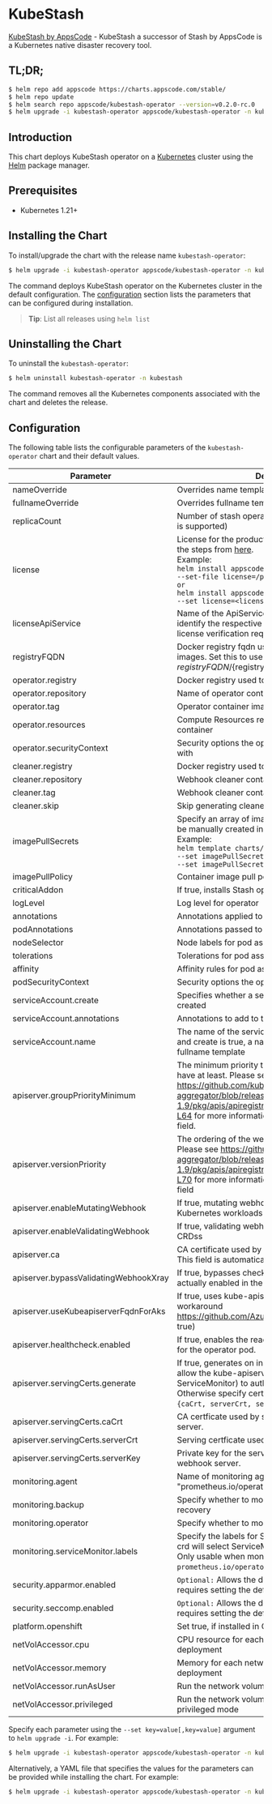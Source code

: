# KubeStash

[KubeStash by AppsCode](https://github.com/stashed/kubestash) - KubeStash a successor of Stash by AppsCode is a Kubernetes native disaster recovery tool.

## TL;DR;

```bash
$ helm repo add appscode https://charts.appscode.com/stable/
$ helm repo update
$ helm search repo appscode/kubestash-operator --version=v0.2.0-rc.0
$ helm upgrade -i kubestash-operator appscode/kubestash-operator -n kubestash --create-namespace --version=v0.2.0-rc.0
```

## Introduction

This chart deploys KubeStash operator on a [Kubernetes](http://kubernetes.io) cluster using the [Helm](https://helm.sh) package manager.

## Prerequisites

- Kubernetes 1.21+

## Installing the Chart

To install/upgrade the chart with the release name `kubestash-operator`:

```bash
$ helm upgrade -i kubestash-operator appscode/kubestash-operator -n kubestash --create-namespace --version=v0.2.0-rc.0
```

The command deploys KubeStash operator on the Kubernetes cluster in the default configuration. The [configuration](#configuration) section lists the parameters that can be configured during installation.

> **Tip**: List all releases using `helm list`

## Uninstalling the Chart

To uninstall the `kubestash-operator`:

```bash
$ helm uninstall kubestash-operator -n kubestash
```

The command removes all the Kubernetes components associated with the chart and deletes the release.

## Configuration

The following table lists the configurable parameters of the `kubestash-operator` chart and their default values.

|               Parameter               |                                                                                                                                                                                  Description                                                                                                                                                                                   |                        Default                        |
|---------------------------------------|--------------------------------------------------------------------------------------------------------------------------------------------------------------------------------------------------------------------------------------------------------------------------------------------------------------------------------------------------------------------------------|-------------------------------------------------------|
| nameOverride                          | Overrides name template                                                                                                                                                                                                                                                                                                                                                        | <code>""</code>                                       |
| fullnameOverride                      | Overrides fullname template                                                                                                                                                                                                                                                                                                                                                    | <code>""</code>                                       |
| replicaCount                          | Number of stash operator replicas to create (only 1 is supported)                                                                                                                                                                                                                                                                                                              | <code>1</code>                                        |
| license                               | License for the product. Get a license by following the steps from [here](https://stash.run/docs/latest/setup/install/enterprise#get-a-trial-license). <br> Example: <br> `helm install appscode/kubestash-operator \` <br> `--set-file license=/path/to/license/file` <br> `or` <br> `helm install appscode/kubestash-operator \` <br> `--set license=<license file content>` | <code>""</code>                                       |
| licenseApiService                     | Name of the ApiService to use by the addon to identify the respective service and certificate for license verification request                                                                                                                                                                                                                                                 | <code>v1beta1.admission.kubestash.appscode.com</code> |
| registryFQDN                          | Docker registry fqdn used to pull Stash related images. Set this to use docker registry hosted at ${registryFQDN}/${registry}/${image}                                                                                                                                                                                                                                         | <code>ghcr.io</code>                                  |
| operator.registry                     | Docker registry used to pull operator image                                                                                                                                                                                                                                                                                                                                    | <code>kubestash</code>                                |
| operator.repository                   | Name of operator container image                                                                                                                                                                                                                                                                                                                                               | <code>kubestash</code>                                |
| operator.tag                          | Operator container image tag                                                                                                                                                                                                                                                                                                                                                   | <code>v0.1.0</code>                                   |
| operator.resources                    | Compute Resources required by the operator container                                                                                                                                                                                                                                                                                                                           | <code>{"requests":{"cpu":"100m"}}</code>              |
| operator.securityContext              | Security options the operator container should run with                                                                                                                                                                                                                                                                                                                        | <code>{}</code>                                       |
| cleaner.registry                      | Docker registry used to pull Webhook cleaner image                                                                                                                                                                                                                                                                                                                             | <code>appscode</code>                                 |
| cleaner.repository                    | Webhook cleaner container image                                                                                                                                                                                                                                                                                                                                                | <code>kubectl</code>                                  |
| cleaner.tag                           | Webhook cleaner container image tag                                                                                                                                                                                                                                                                                                                                            | <code>v1.16</code>                                    |
| cleaner.skip                          | Skip generating cleaner YAML                                                                                                                                                                                                                                                                                                                                                   | <code>false</code>                                    |
| imagePullSecrets                      | Specify an array of imagePullSecrets. Secrets must be manually created in the namespace. <br> Example: <br> `helm template charts/stash \` <br> `--set imagePullSecrets[0].name=sec0 \` <br> `--set imagePullSecrets[1].name=sec1`                                                                                                                                             | <code>[]</code>                                       |
| imagePullPolicy                       | Container image pull policy                                                                                                                                                                                                                                                                                                                                                    | <code>IfNotPresent</code>                             |
| criticalAddon                         | If true, installs Stash operator as critical addon                                                                                                                                                                                                                                                                                                                             | <code>false</code>                                    |
| logLevel                              | Log level for operator                                                                                                                                                                                                                                                                                                                                                         | <code>3</code>                                        |
| annotations                           | Annotations applied to operator deployment                                                                                                                                                                                                                                                                                                                                     | <code>{}</code>                                       |
| podAnnotations                        | Annotations passed to operator pod(s).                                                                                                                                                                                                                                                                                                                                         | <code>{}</code>                                       |
| nodeSelector                          | Node labels for pod assignment                                                                                                                                                                                                                                                                                                                                                 | <code>{"kubernetes.io/os":"linux"}</code>             |
| tolerations                           | Tolerations for pod assignment                                                                                                                                                                                                                                                                                                                                                 | <code>[]</code>                                       |
| affinity                              | Affinity rules for pod assignment                                                                                                                                                                                                                                                                                                                                              | <code>{}</code>                                       |
| podSecurityContext                    | Security options the operator pod should run with.                                                                                                                                                                                                                                                                                                                             | <code>{"fsGroup":65535}</code>                        |
| serviceAccount.create                 | Specifies whether a service account should be created                                                                                                                                                                                                                                                                                                                          | <code>true</code>                                     |
| serviceAccount.annotations            | Annotations to add to the service account                                                                                                                                                                                                                                                                                                                                      | <code>{}</code>                                       |
| serviceAccount.name                   | The name of the service account to use. If not set and create is true, a name is generated using the fullname template                                                                                                                                                                                                                                                         | <code></code>                                         |
| apiserver.groupPriorityMinimum        | The minimum priority the webhook api group should have at least. Please see https://github.com/kubernetes/kube-aggregator/blob/release-1.9/pkg/apis/apiregistration/v1beta1/types.go#L58-L64 for more information on proper values of this field.                                                                                                                              | <code>10000</code>                                    |
| apiserver.versionPriority             | The ordering of the webhook api inside of the group. Please see https://github.com/kubernetes/kube-aggregator/blob/release-1.9/pkg/apis/apiregistration/v1beta1/types.go#L66-L70 for more information on proper values of this field                                                                                                                                           | <code>15</code>                                       |
| apiserver.enableMutatingWebhook       | If true, mutating webhook is configured for Kubernetes workloads                                                                                                                                                                                                                                                                                                               | <code>true</code>                                     |
| apiserver.enableValidatingWebhook     | If true, validating webhook is configured for Stash CRDss                                                                                                                                                                                                                                                                                                                      | <code>true</code>                                     |
| apiserver.ca                          | CA certificate used by the Kubernetes api server. This field is automatically assigned by the operator.                                                                                                                                                                                                                                                                        | <code>not-ca-cert</code>                              |
| apiserver.bypassValidatingWebhookXray | If true, bypasses checks that validating webhook is actually enabled in the Kubernetes cluster.                                                                                                                                                                                                                                                                                | <code>false</code>                                    |
| apiserver.useKubeapiserverFqdnForAks  | If true, uses kube-apiserver FQDN for AKS cluster to workaround https://github.com/Azure/AKS/issues/522 (default true)                                                                                                                                                                                                                                                         | <code>true</code>                                     |
| apiserver.healthcheck.enabled         | If true, enables the readiness and liveliness probes for the operator pod.                                                                                                                                                                                                                                                                                                     | <code>false</code>                                    |
| apiserver.servingCerts.generate       | If true, generates on install/upgrade the certs that allow the kube-apiserver (and potentially ServiceMonitor) to authenticate operators pods. Otherwise specify certs in `apiserver.servingCerts.{caCrt, serverCrt, serverKey}`.                                                                                                                                              | <code>true</code>                                     |
| apiserver.servingCerts.caCrt          | CA certficate used by serving certificate of webhook server.                                                                                                                                                                                                                                                                                                                   | <code>""</code>                                       |
| apiserver.servingCerts.serverCrt      | Serving certficate used by webhook server.                                                                                                                                                                                                                                                                                                                                     | <code>""</code>                                       |
| apiserver.servingCerts.serverKey      | Private key for the serving certificate used by webhook server.                                                                                                                                                                                                                                                                                                                | <code>""</code>                                       |
| monitoring.agent                      | Name of monitoring agent (either "prometheus.io/operator" or "prometheus.io/builtin")                                                                                                                                                                                                                                                                                          | <code>"none"</code>                                   |
| monitoring.backup                     | Specify whether to monitor Stash backup and recovery                                                                                                                                                                                                                                                                                                                           | <code>false</code>                                    |
| monitoring.operator                   | Specify whether to monitor Stash operator                                                                                                                                                                                                                                                                                                                                      | <code>false</code>                                    |
| monitoring.serviceMonitor.labels      | Specify the labels for ServiceMonitor. Prometheus crd will select ServiceMonitor using these labels. Only usable when monitoring agent is `prometheus.io/operator`.                                                                                                                                                                                                            | <code>{}</code>                                       |
| security.apparmor.enabled             | `Optional:` Allows the default AppArmor profile, requires setting the default.                                                                                                                                                                                                                                                                                                 | <code>false</code>                                    |
| security.seccomp.enabled              | `Optional:` Allows the default seccomp profile, requires setting the default.                                                                                                                                                                                                                                                                                                  | <code>false</code>                                    |
| platform.openshift                    | Set true, if installed in OpenShift                                                                                                                                                                                                                                                                                                                                            | <code>false</code>                                    |
| netVolAccessor.cpu                    | CPU resource for each network volume accessor deployment                                                                                                                                                                                                                                                                                                                       | <code>"100m"</code>                                   |
| netVolAccessor.memory                 | Memory for each network volume accessor deployment                                                                                                                                                                                                                                                                                                                             | <code>"128Mi"</code>                                  |
| netVolAccessor.runAsUser              | Run the network volume accessor with this UID.                                                                                                                                                                                                                                                                                                                                 | <code>2000</code>                                     |
| netVolAccessor.privileged             | Run the network volume accessor deployments in privileged mode                                                                                                                                                                                                                                                                                                                 | <code>false</code>                                    |


Specify each parameter using the `--set key=value[,key=value]` argument to `helm upgrade -i`. For example:

```bash
$ helm upgrade -i kubestash-operator appscode/kubestash-operator -n kubestash --create-namespace --version=v0.2.0-rc.0 --set replicaCount=1
```

Alternatively, a YAML file that specifies the values for the parameters can be provided while
installing the chart. For example:

```bash
$ helm upgrade -i kubestash-operator appscode/kubestash-operator -n kubestash --create-namespace --version=v0.2.0-rc.0 --values values.yaml
```

